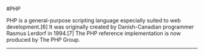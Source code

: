 #PHP 

 PHP is a general-purpose scripting language especially suited to web development.[6] It was originally created by Danish-Canadian programmer Rasmus Lerdorf in 1994.[7] The PHP reference implementation is now produced by The PHP Group.

--------------------------------